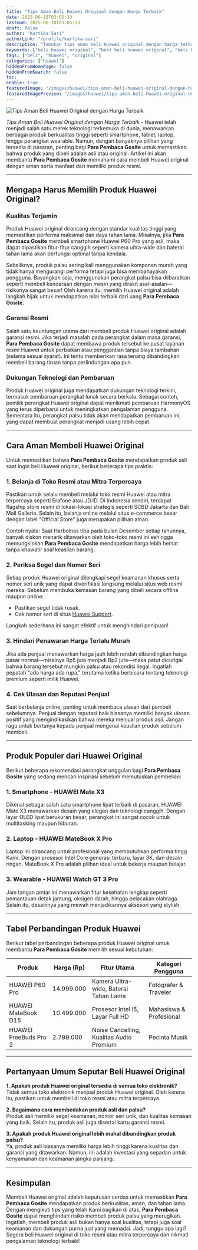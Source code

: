 ```yaml
---
title: "Tips Aman Beli Huawei Original dengan Harga Terbaik"
date: 2025-06-18T03:05:33
lastmod: 2025-06-18T03:05:33
draft: false
author: "Kartika Sari"
authorLink: "/profile/kartika-sari"
description: "Temukan tips aman beli Huawei original dengan harga terbaik! Dapatkan produk berkualitas asli & panduan belanja terpercaya. Klik sekarang untuk info lengkap!"
keywords: ["beli huawei original", "best beli huawei original", "beli huawei original guide"]
tags: ["beli", "huawei", "original"]
categories: ["huawei"]
hiddenFromHomePage: false
hiddenFromSearch: false
toc:
enable: true
featuredImage: "/images/huawei/tips-aman-beli-huawei-original-dengan-harga-terbaik.jpg"
featuredImagePreview: "/images/huawei/tips-aman-beli-huawei-original-dengan-harga-terbaik.jpg"
---
```


![Tips Aman Beli Huawei Original dengan Harga Terbaik](/images/huawei/tips-aman-beli-huawei-original-dengan-harga-terbaik.jpg)



*Tips Aman Beli Huawei Original dengan Harga Terbaik* - Huawei telah menjadi salah satu merek teknologi terkemuka di dunia, menawarkan berbagai produk berkualitas tinggi seperti smartphone, tablet, laptop, hingga perangkat wearable. Namun, dengan banyaknya pilihan yang tersedia di pasaran, penting bagi **Para Pembaca Gosite** untuk memastikan bahwa produk yang dibeli adalah asli atau original. Artikel ini akan membantu **Para Pembaca Gosite** memahami cara membeli Huawei original dengan aman serta manfaat dari memiliki produk resmi.

---

## Mengapa Harus Memilih Produk Huawei Original?  

### Kualitas Terjamin  
Produk Huawei original dirancang dengan standar kualitas tinggi yang memastikan performa maksimal dan daya tahan lama. Misalnya, jika **Para Pembaca Gosite** membeli smartphone Huawei P60 Pro yang asli, maka dapat dipastikan fitur-fitur canggih seperti kamera ultra-wide dan baterai tahan lama akan berfungsi optimal tanpa kendala.

Sebaliknya, produk palsu sering kali menggunakan komponen murah yang tidak hanya mengurangi performa tetapi juga bisa me​mbahayakan pengguna. Bayangkan saja, menggunakan p​erangkat palsu bisa diibaratkan seperti membeli kendaraan dengan mesin yang dirakit asal-asalan—risikonya sangat besar! Oleh karena itu, memilih Huawei original adalah langkah bijak untuk mendapatkan nilai terbaik dari uang **Para Pembaca Gosite**.

### Garansi Resmi  
Salah satu keuntungan utama dari membeli produk Huawei original adalah garansi resmi. Jika terjadi masalah pada perangkat dalam masa garansi, **Para Pembaca Gosite** dapat membawa produk tersebut ke pusat layanan resmi Huawei untuk perbaikan atau penggantian tanpa biaya tambahan (selama sesuai syarat). Ini tentu memberikan rasa tenang dibandingkan membeli barang tiruan tanpa perlindungan apa pun.

### Dukungan Teknologi dan Pembaruan  
Produk Huawei original juga mendapatkan dukungan teknologi terkini, termasuk pembaruan perangkat lunak secara berkala. Sebagai contoh, pemilik perangkat Huawei original dapat menikmati pembaruan HarmonyOS yang terus diperbarui untuk meningkatkan pengalaman pengguna.  Sementara itu, perangkat palsu tidak akan mendapatkan pembaruan ini, yang dapat membuat perangkat menjadi usang lebih cepat.

---

## Cara Aman Membeli Huawei Original  

Untuk memastikan bahwa **Para Pembaca Gosite** mendapatkan produk asli saat ingin beli Huawei original, berikut beberapa tips praktis:  

### 1. Belanja di Toko Resmi atau Mitra Terpercaya  
Pastikan untuk selalu membeli melalui toko resmi Huawei atau mitra terpercaya seperti Erafone atau JD.ID. Di Indonesia sendiri, terdapat flagship store resmi di lokasi-lokasi strategis seperti SCBD Jakarta dan Bali Mall Galleria. Selain itu, belanja online melalui situs e-commerce besar dengan label "Official Store" juga merupakan pilihan aman.

Contoh nyata: Saat Harbolnas tiba pada bulan Desember setiap tahunnya, banyak diskon menarik ditawarkan oleh toko-toko resmi ini sehingga memungkinkan **Para Pembaca Gosite** mendapatkan harga lebih hemat tanpa khawatir soal keaslian barang.

### 2. Periksa Segel dan Nomor Seri  
Setiap produk Huawei original dilengkapi segel keamanan khusus serta nomor seri unik yang dapat diverifikasi langsung melalui situs web resmi mereka. Sebelum membuka kemasan barang yang dibeli secara offline maupun online:  
- Pastikan segel tidak rusak.  
- Cek nomor seri di situs [Huawei Support](https://consumer.huawei.com/id/support/).  

Langkah sederhana ini sangat efektif untuk menghindari penipuan!  

### 3. Hindari Penawaran Harga Terlalu Murah  
Jika ada penjual menawarkan harga jauh lebih rendah dibandingkan harga pasar normal—misalnya Rp5 juta menjadi Rp2 juta—maka patut dicurigai bahwa barang tersebut mungkin palsu atau rekondisi ilegal. Ingatlah pepatah "ada harga ada rupa," terutama ketika berbicara tentang teknologi premium seperti milik Huawei.

### 4. Cek Ulasan dan Reputasi Penjual  
Saat berbelanja online, penting untuk membaca ulasan dari pembeli sebelumnya. Penjual dengan reputasi baik biasanya memiliki banyak ulasan positif yang mengindikasikan bahwa mereka menjual produk asli. Jangan ragu untuk bertanya kepada penjual mengenai keaslian produk sebelum membeli.

---

## Produk Populer dari Huawei Original  

Berikut beberapa rekomendasi perangkat unggulan bagi **Para Pembaca Gosite** yang sedang mencari inspirasi sebelum memutuskan pembelian:  

### 1.  Smartphone - HUAWEI Mate X3  
Dikenal sebagai salah satu smartphone lipat terbaik di pasaran, HUAWEI Mate X3 menawarkan desain yang elegan dan teknologi canggih. Dengan layar OLED lipat berukuran besar, perangkat ini sangat cocok untuk multitasking maupun hiburan.  

### 2. Laptop - HUAWEI MateBook X Pro  
Laptop ini dirancang untuk profesional yang membutuhkan performa tingg Kami. Dengan prosesor Intel Core generasi terbaru, layar 3K, dan desain ringan, MateBook X Pro adalah pilihan ideal untuk bekerja maupun belajar.  

### 3. Wearable - HUAWEI Watch GT 3 Pro  
Jam tangan pintar ini menawarkan fitur kesehatan lengkap seperti pemantauan detak jantung, oksigen darah, hingga pelacakan olahraga. Selain itu, desainnya yang mewah menjadikannya aksesori yang stylish.  

---

## Tabel Perbandingan Produk Huawei  

Berikut tabel perbandingan beberapa produk Huawei original untuk membantu **Para Pembaca Gosite** memilih sesuai kebutuhan:  

| Produk             | Harga (Rp)         | Fitur Utama                     | Kategori Pengguna       |
|---------------------|--------------------|---------------------------------|-------------------------|
| HUAWEI P60 Pro      | 14.999.000        | Kamera Ultra-wide, Baterai Tahan Lama | Fotografer & Traveler  |
| HUAWEI MateBook D15 | 10.499.000        | Prosesor Intel i5, Layar Full HD | Mahasiswa & Profesional |
| HUAWEI FreeBuds Pro 2 | 2.799.000        | Noise Cancelling, Kualitas Audio Premium | Pecinta Musik          |

---

## Pertanyaan Umum Seputar Beli Huawei Original  

**1. Apakah produk Huawei original tersedia di semua toko elektronik?**  
Tidak semua toko elektronik menjual produk Huawei original. Oleh karena itu, pastikan untuk membeli di toko resmi atau mitra terpercaya.  

**2. Bagaimana cara membedakan produk asli dan palsu?**  
Produk asli memiliki segel keamanan, nomor seri unik, dan kualitas kemasan yang baik. Selain itu, produk asli juga disertai kartu garansi resmi.  

**3. Apakah produk Huawei original lebih mahal dibandingkan produk palsu?**  
Ya, produk asli biasanya memiliki harga lebih tinggi karena kualitas dan garansi yang ditawarkan. Namun, ini adalah investasi yang sepadan untuk kenyamanan dan keamanan jangka panjang.  

---

## Kesimpulan  

Membeli Huawei original adalah keputusan cerdas untuk memastikan **Para Pembaca Gosite** mendapatkan produk berkualitas, aman, dan tahan lama. Dengan mengikuti tips yang telah Kami bagikan di ata​s, **Para Pembaca Gosite** dapat menghindari risiko membeli produk palsu yang merugikan. Ingatlah, membeli produk asli bukan hanya soal kualitas, tetapi juga soal keamanan dan dukungan purna jual yang memadai. Jadi, tunggu apa lagi? Segera beli Huawei original di toko resmi atau mitra terpercaya dan nikmati pengalaman teknologi terbaik!

